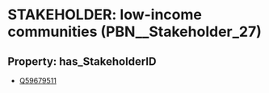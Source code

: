 # STAKEHOLDER: __low-income communities__ (PBN__Stakeholder_27)

## Property: has_StakeholderID

* [Q59679511](Q59679511)

